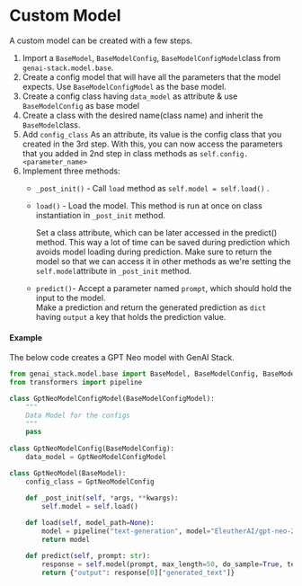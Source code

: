 # Custom Model

A custom model can be created with a few steps.

1. Import a `BaseModel`, `BaseModelConfig`, `BaseModelConfigModel`class from `genai-stack.model.base`.
2. Create a config model that will have all the parameters that the model expects. Use `BaseModelConfigModel` as the base model.
3. Create a config class having `data_model` as attribute & use `BaseModelConfig` as base model
4. Create a class with the desired name(class name) and inherit the `BaseModel`class.
5. Add `config_class` As an attribute, its value is the config class that you created in the 3rd step. With this, you can now access the parameters that you added in 2nd step in class methods as `self.config.<parameter_name>`&#x20;
6. Implement three methods:
   * `_post_init()` - Call `load` method as `self.model = self.load()` .
   *   `load()` - Load the model. This method is run at once on class instantiation in `_post_init` method.

       Set a class attribute, which can be later accessed in the predict() method. This way a lot of time can be saved during prediction which avoids model loading during prediction. Make sure to return the model so that we can access it in other methods as we're setting the `self.model`attribute in `_post_init` method.
   * `predict()`- Accept a parameter named `prompt`, which should hold the input to the model.\
     Make a prediction and return the generated prediction as `dict` having `output` a key that holds the prediction value.

#### Example

The below code creates a GPT Neo model with GenAI Stack.

```python
from genai_stack.model.base import BaseModel, BaseModelConfig, BaseModelConfigModel
from transformers import pipeline

class GptNeoModelConfigModel(BaseModelConfigModel):
    """
    Data Model for the configs
    """
    pass
    
class GptNeoModelConfig(BaseModelConfig):
    data_model = GptNeoModelConfigModel

class GptNeoModel(BaseModel):
    config_class = GptNeoModelConfig

    def _post_init(self, *args, **kwargs):
        self.model = self.load()
        
    def load(self, model_path=None):
        model = pipeline("text-generation", model="EleutherAI/gpt-neo-2.7B")
        return model

    def predict(self, prompt: str):
        response = self.model(prompt, max_length=50, do_sample=True, temperature=0.9)
        return {"output": response[0]["generated_text"]}
```
